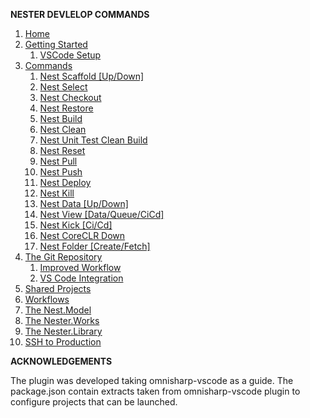 **NESTER DEVLELOP COMMANDS**

1. [Home](https://github.com/inkton/nester.develop/wiki/Home)
2. [Getting Started](https://github.com/inkton/nester.develop/wiki/Getting-Started)
   1. [VSCode Setup](https://github.com/inkton/nester.develop/wiki/Getting-Started#the-visual-studio-code-ide)
3. [Commands](https://github.com/inkton/nester.develop/wiki/Commands)
   1. [Nest Scaffold [Up/Down]](https://github.com/inkton/nester.develop/wiki/Nest-Scaffold)
   2. [Nest Select](https://github.com/inkton/nester.develop/wiki/Nest-Select)
   3. [Nest Checkout](https://github.com/inkton/nester.develop/wiki/Nest-Checkout)
   4. [Nest Restore](https://github.com/inkton/nester.develop/wiki/Nest-Restore)
   5. [Nest Build](https://github.com/inkton/nester.develop/wiki/Nest-Build)
   6. [Nest Clean](https://github.com/inkton/nester.develop/wiki/Nest-Clean)
   7. [Nest Unit Test Clean Build](https://github.com/inkton/nester.develop/wiki/Nest-Unit-Test-Clean-Build)
   8. [Nest Reset](https://github.com/inkton/nester.develop/wiki/Nest-Reset)
   9. [Nest Pull](https://github.com/inkton/nester.develop/wiki/Nest-Pull)
   10. [Nest Push](https://github.com/inkton/nester.develop/wiki/Nest-Push)
   11. [Nest Deploy](https://github.com/inkton/nester.develop/wiki/Nest-Deploy)
   12. [Nest Kill](https://github.com/inkton/nester.develop/wiki/Nest-Kill)
   13. [Nest Data [Up/Down]](https://github.com/inkton/nester.develop/wiki/Nest-Data)
   14. [Nest View [Data/Queue/CiCd]](https://github.com/inkton/nester.develop/wiki/Nest-View)
   15. [Nest Kick [Ci/Cd]](https://github.com/inkton/nester.develop/wiki/Nest-Kick-CICd)
   16. [Nest CoreCLR Down](https://github.com/inkton/nester.develop/wiki/Nest-CoreCLR-Down)
   17. [Nest Folder [Create/Fetch]](https://github.com/inkton/nester.develop/wiki/Nest-Folder)
4. [The Git Repository](https://github.com/inkton/nester.develop/wiki/The-Git-Repository)
   1. [Improved Workflow](https://github.com/inkton/nester.develop/wiki/The-Git-Repository#improved-workflow)
   2. [VS Code Integration](https://github.com/inkton/nester.develop/wiki/The-Git-Repository#vs-code-integration)
5. [Shared Projects](https://github.com/inkton/nester.develop/wiki/Shared-Projects)
6. [Workflows](https://github.com/inkton/nester.develop/wiki/Workflows)
7. [The Nest.Model](https://github.com/inkton/nest.model/wiki)
8. [The Nester.Works](https://github.com/inkton/nester.works/wiki)
9. [The Nester.Library](https://github.com/inkton/nester.library/wiki)
10. [SSH to Production](https://github.com/inkton/nester.develop/wiki/SSH-to-Production)


**ACKNOWLEDGEMENTS**

The plugin was developed taking omnisharp-vscode as a guide. The package.json contain extracts taken from omnisharp-vscode plugin to configure projects that can be launched.

